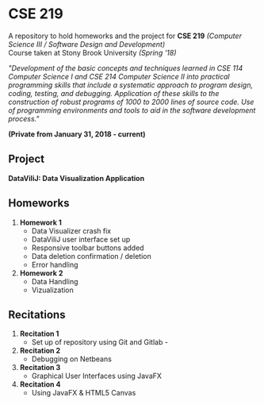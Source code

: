 # CSE 219
A repository to hold homeworks and the project for __CSE 219__ _(Computer Science III / Software Design and Development)_
<br />
Course taken at Stony Brook University _(Spring '18)_

_"Development of the basic concepts and techniques learned in CSE 114 Computer Science I and CSE 214 Computer Science II into practical programming skills that include a systematic approach to program design, coding, testing, and debugging. Application of these skills to the construction of robust programs of 1000 to 2000 lines of source code. Use of programming environments and tools to aid in the software development process."_

__(Private from January 31, 2018 - current)__

## Project ##
__DataViliJ: Data Visualization Application__

## Homeworks ##

1. __Homework 1__ <br />
    - Data Visualizer crash fix
    - DataViliJ user interface set up
    - Responsive toolbar buttons added
    - Data deletion confirmation / deletion
    - Error handling
2. __Homework 2__ <br />
    - Data Handling
    - Vizualization

## Recitations ##

1. __Recitation 1__ <br />
    - Set up of repository using Git and Gitlab -
2. __Recitation 2__ <br />
    - Debugging on Netbeans
3. __Recitation 3__ <br />
    - Graphical User Interfaces using JavaFX
4. __Recitation 4__ <br />
    - Using JavaFX & HTML5 Canvas
